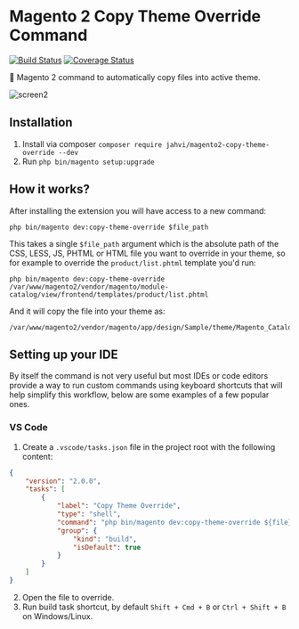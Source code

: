 # Magento 2 Copy Theme Override Command
[![Build Status](https://travis-ci.org/jahvi/magento2-copy-theme-override.svg?branch=master)](https://travis-ci.org/jahvi/magento2-copy-theme-override)
[![Coverage Status](https://coveralls.io/repos/github/jahvi/magento2-copy-theme-override/badge.svg?branch=master)](https://coveralls.io/github/jahvi/magento2-copy-theme-override?branch=master)

🎩 Magento 2 command to automatically copy files into active theme.

![screen2](https://user-images.githubusercontent.com/661330/43463240-008b4706-94d0-11e8-8abe-9516c963ec13.gif)

## Installation

1. Install via composer `composer require jahvi/magento2-copy-theme-override --dev`
2. Run `php bin/magento setup:upgrade`

## How it works?

After installing the extension you will have access to a new command:

```shell
php bin/magento dev:copy-theme-override $file_path
```

This takes a single `$file_path` argument which is the absolute path of the CSS, LESS, JS, PHTML or HTML file you want to override in your theme, so for example to override the `product/list.phtml` template you'd run:

```shell
php bin/magento dev:copy-theme-override /var/www/magento2/vendor/magento/module-catalog/view/frontend/templates/product/list.phtml
```

And it will copy the file into your theme as:

```shell
/var/www/magento2/vendor/magento/app/design/Sample/theme/Magento_Catalog/templates/product/list.phtml
```

## Setting up your IDE

By itself the command is not very useful but most IDEs or code editors provide a way to run custom commands using keyboard shortcuts that will help simplify this workflow, below are some examples of a few popular ones.

### VS Code

1. Create a `.vscode/tasks.json` file in the project root with the following content:

```json
{
    "version": "2.0.0",
    "tasks": [
        {
            "label": "Copy Theme Override",
            "type": "shell",
            "command": "php bin/magento dev:copy-theme-override ${file}",
            "group": {
                "kind": "build",
                "isDefault": true
            }
        }
    ]
}
```

2. Open the file to override.
3. Run build task shortcut, by default `Shift + Cmd + B` or `Ctrl + Shift + B` on Windows/Linux.
